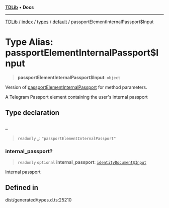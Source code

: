 [**TDLib**](../../../../../../README.md) • **Docs**

***

[TDLib](../../../../../../modules.md) / [index](../../../../../README.md) / [types](../../../README.md) / [default](../README.md) / passportElementInternalPassport$Input

# Type Alias: passportElementInternalPassport$Input

> **passportElementInternalPassport$Input**: `object`

Version of [passportElementInternalPassport](passportElementInternalPassport.md) for method parameters.

A Telegram Passport element containing the user's internal passport

## Type declaration

### \_

> `readonly` **\_**: `"passportElementInternalPassport"`

### internal\_passport?

> `readonly` `optional` **internal\_passport**: [`identityDocument$Input`](identityDocument$Input.md)

Internal passport

## Defined in

dist/generated/types.d.ts:25210
